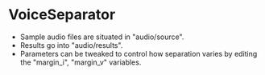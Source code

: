 # VoiceSeparator


* Sample audio files are situated in "audio/source".
* Results go into "audio/results".
* Parameters can be tweaked to control how separation varies by editing the "margin_i", "margin_v" variables.
